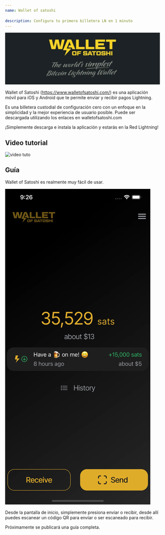 ```yaml
---
name: Wallet of satoshi

description: Configura tu primera billetera LN en 1 minuto
---
```


![cover](assets/cover.jpeg)

Wallet of Satoshi (https://www.walletofsatoshi.com/) es una aplicación móvil para iOS y Android que te permite enviar y recibir pagos Lightning.

Es una billetera custodial de configuración cero con un enfoque en la simplicidad y la mejor experiencia de usuario posible. Puede ser descargada utilizando los enlaces en walletofsatoshi.com

¡Simplemente descarga e instala la aplicación y estarás en la Red Lightning!

## Video tutorial

![video tuto](https://youtu.be/Es4InK3lq5c)

## Guía

Wallet of Satoshi es realmente muy fácil de usar.

![cover](assets/1.webp)

Desde la pantalla de inicio, simplemente presiona enviar o recibir, desde allí puedes escanear un código QR para enviar o ser escaneado para recibir.

Próximamente se publicará una guía completa.
